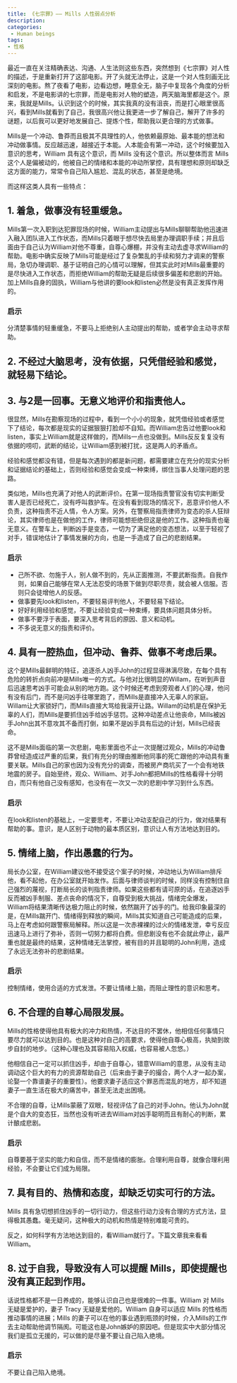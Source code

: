 ```yaml
---
title: 《七宗罪》—— Mills 人性弱点分析
description:
categories:
 - Human beings
tags:
- 性格
---
```


最近一直在关注精确表达、沟通、人生法则这些东西，突然想到《七宗罪》对人性的描述，于是重新打开了这部电影。开了头就无法停止，这是一个对人性刻画无比深刻的电影。熬了夜看了电影，边看边想，睡意全无，脑子中复现各个角度的分析和启发，不是电影讲的七宗罪，而是电影对人物的塑造，两天脑海里都是这个。原来，我就是Mills。认识到这个的时候，其实我真的没有沮丧，而是打心眼里很高兴，看到Mills就看到了自己，我很高兴他让我更进一步了解自己，解开了许多的谜题，以后我可以更好地发展自己、提炼个性，帮助我以更合理的方式做事。


Mills是一个冲动、鲁莽而且极其不具理性的人，他依赖最原始、最本能的想法和冲动做事情。反应越迅速，越接近于本能。人本能会有第一冲动，这个时候要加入意识的思考，William 具有这个意识，而 Mills 没有这个意识。所以整体而言 Mills 这个人是偏被动的，他被自己的情绪和本能的冲动所掌控，具有理想和原则却缺乏这方面的能力，常常令自己陷入尴尬、混乱的状态，甚至是绝境。


而这样这类人具有一些特点：


## 1. 着急，做事没有轻重缓急。
Mills第一次入职到达犯罪现场的时候，William主动提出与Mills聊聊帮助他迅速进入融入团队进入工作状态，而Mills只着眼于想尽快去局里办理调职手续；并且后面由于自己认为William对他不尊重，自尊心爆棚，并没有主动去虚寻求William的帮助。电影中确实反映了Mills可能是经过了复杂繁乱的手续和努力才调来的警察局，急切办理调职、基于证明自己的心情可以理解，但其实此时对Mills最重要的是尽快进入工作状态，而拒绝William的帮助无疑是后续很多偏差和悲剧的开始。加上Mills自身的固执，William与他讲的要look和listen必然是没有真正发挥作用的。
### 启示
分清楚事情的轻重缓急，不要马上拒绝别人主动提出的帮助，或者学会主动寻求帮助。

## 2. 不经过大脑思考，没有依据，只凭借经验和感觉，就轻易下结论。
## 3. 与2是一回事。无意义地评价和指责他人。
很显然，Mills在勘察现场的过程中，看到一个小小的现象，就凭借经验或者感觉下了结论，每次都是现实的证据狠狠打脸却不自知。而William忠告过他要look和listen，事实上William就是这样做的，而Mills一点也没做到。Mills反反复复没有依据的唠叨，武断的结论，让William感到被打扰，这是两人的矛盾点。


经验和感觉都没有错，但是每次遇到的都是新问题，都需要建立在充分的现实分析和证据结论的基础上，否则经验和感觉会变成一种束缚，绑住当事人处理问题的思路。


类似地，Mills也充满了对他人的武断评价。在第一现场指责警官没有切实判断受害人是否已经死亡，没有呼叫救护车。在没有看到现场的情况下，恶意评价他人不负责，这种指责不近人情，令人方案。另外，在警察局指责律师为变态的杀人狂辩论，其实律师也是在做他的工作，律师可能想拒绝但这是他的工作。这种指责也毫无意义。在警车上，判断凶手是变态，一切为了满足他的变态想法，以至于轻视了对手，错误地估计了事情发展的方向，也是一手造成了自己的悲剧结果。


### 启示
- 己所不欲、勿施于人，别人做不到的，先从正面推测，不要武断指责。自我作则，如果自己能够在常人无法忍受的场景下做到尽职尽责，就会被人信服。否则只会徒增他人的反感。
- 做事要先look和listen，不要轻易评判他人，不要轻易下结论。
- 好好利用经验和感觉，不要让经验变成一种束缚，要具体问题具体分析。
- 做事不要浮于表面，要深入思考背后的原因、意义和动机。
- 不多说无意义的指责和评价。

## 4. 具有一腔热血，但冲动、鲁莽、做事不考虑后果。
这个是Mills最鲜明的特征，追逐杀人凶手John的过程显得淋漓尽致，在每个具有危险的转折点向前冲是Mills唯一的方式。与他对比很明显的Willam，在听到声音后迅速思考凶手可能会从别的地方跑。这个时候还考虑到旁观者人们的心理，他问有没有后门，而不是问凶手往哪里跑了，而Mills是直接冲入无辜人的家庭。Willam让大家锁好门，而Mills直接大骂给我滚开让路。Willam的动机是在保护无辜的人们，而Mills是要抓住凶手给凶手惩罚。这种冲动差点让他丧命，Mills被凶手John出其不意攻其不备而打倒，如果不是凶手具有后边的计划，Mills已经丧命。


这不是Mills面临的第一次悲剧，电影里面也不止一次提醒过观众，Mills的冲动鲁莽曾经造成过严重的后果，我们有充分的理由推断他同事的死亡跟他的冲动具有重要关联。Mills自己的家也因为没有充分的调查，而被房产商坑买了一个会有地铁地震的房子。自始至终，观众、William、对手John都把Mills的性格看得十分明白，而只有他自己没有感知，也没有在一次又一次的悲剧中学习到什么东西。


### 启示
在look和listen的基础上，一定要思考，不要让冲动支配自己的行为，做对结果有帮助的事。意识，是人区别于动物的最本质区别，意识让人有方法地达到目的。

## 5. 情绪上脑，作出愚蠢的行为。
局长办公室，在William建议他不接受这个案子的时候，冲动地认为William排斥他，看不起他，在办公室就开始发作。后面与律师谈判的时候，同样没有控制住自己强烈的蔑视，打断局长的谈判指责律师。如果这些都有请可原的话，在追逐凶手反而被凶手制服、差点丧命的情况下，自尊受到极大挑战，情绪完全爆发，William将结果清晰传达极力阻止的时候，依然踹开了凶手的门。给我印象最深的是，在Mills踹开门、情绪得到释放的瞬间，Mills其实知道自己可能造成的后果，马上在考虑如何跟警察局解释。所以这是一次赤裸裸的过火的情绪发泄，幸亏反应迅速马上进行了弥补，否则一切努力都将白费。但悲剧没有也不会就此停止，最严重也就是最终的结果，这种情绪无法掌控，被有目的并且聪明的John利用，造成了永远无法弥补的悲剧结果。

### 启示
控制情绪，使用合适的方式发泄。不要让情绪上脑，而阻止理性的意识和思考。

## 6. 不合理的自尊心局限发展。
Mills的性格使得他具有极大的冲力和热情，不达目的不罢休，他相信任何事情只要尽力就可以达到目的。也是这种对自己的高要求，使得他自尊心极高，执拗到故步自封的地步。（这种心理也及其容易陷入权威，也容易被人忽悠。）


他相信自己一定可以抓住凶手，却由于自尊心，错意William的意思，从没有主动调动这个巨大的有力的资源帮助自己（后来由于妻子的撮合，两个人才一起办案，论娶一个靠谱妻子的重要性）。他要求妻子适应这个罪恶而混乱的地方，却不知道妻子一直生活在极大的痛苦中，甚至无法走出困境。


不合理的自尊，让Mills蒙蔽了双眼，轻视评估了自己的对手John。他认为John就是个自大的变态狂，当然也没有听进去William对凶手聪明而且有耐心的判断，累计酿成悲剧。


### 启示
自尊要基于坚实的能力和自信，而不是情绪的膨胀。合理利用自尊，就像合理利用经验，不会要让它们成为局限。

## 7. 具有目的、热情和态度，却缺乏切实可行的方法。
Mills 具有急切想抓住凶手的一切行动力，但这些行动力没有合理的方式方法，显得极其愚蠢。毫无疑问，这种极大的动机和热情是特别难能可贵的。

反之，如何科学有方法地达到目的，看William就行了。下篇文章我来看看William。

## 8. 过于自我，导致没有人可以提醒 Mills，即使提醒也没有真正起到作用。
话说性格都不是一日养成的，能够认识自己也是很难的一件事。William 对 Mills 无疑是爱护的，妻子 Tracy 无疑是爱他的。William 自身可以适应 Mills 的性格而推动事情的进展；Mills 的妻子可以在他的事业遇到瓶颈的时候，介入Mills的工作去主动帮助他调节隔阂。可能这也是John嫉妒的原因吧。但是现实中大部分情况我们是孤立无援的，可以做的是尽量不要让自己陷入绝境。

### 启示
不要让自己陷入绝境。
